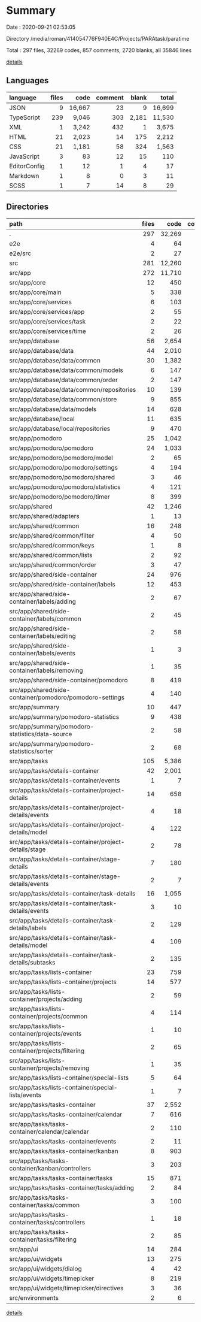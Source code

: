 # Summary

Date : 2020-09-21 02:53:05

Directory /media/roman/414054776F940E4C/Projects/PARAtask/paratime

Total : 297 files,  32269 codes, 857 comments, 2720 blanks, all 35846 lines

[details](details.md)

## Languages
| language | files | code | comment | blank | total |
| :--- | ---: | ---: | ---: | ---: | ---: |
| JSON | 9 | 16,667 | 23 | 9 | 16,699 |
| TypeScript | 239 | 9,046 | 303 | 2,181 | 11,530 |
| XML | 1 | 3,242 | 432 | 1 | 3,675 |
| HTML | 21 | 2,023 | 14 | 175 | 2,212 |
| CSS | 21 | 1,181 | 58 | 324 | 1,563 |
| JavaScript | 3 | 83 | 12 | 15 | 110 |
| EditorConfig | 1 | 12 | 1 | 4 | 17 |
| Markdown | 1 | 8 | 0 | 3 | 11 |
| SCSS | 1 | 7 | 14 | 8 | 29 |

## Directories
| path | files | code | comment | blank | total |
| :--- | ---: | ---: | ---: | ---: | ---: |
| . | 297 | 32,269 | 857 | 2,720 | 35,846 |
| e2e | 4 | 64 | 7 | 11 | 82 |
| e2e/src | 2 | 27 | 1 | 8 | 36 |
| src | 281 | 12,260 | 392 | 2,691 | 15,343 |
| src/app | 272 | 11,710 | 280 | 2,544 | 14,534 |
| src/app/core | 12 | 450 | 33 | 142 | 625 |
| src/app/core/main | 5 | 338 | 31 | 100 | 469 |
| src/app/core/services | 6 | 103 | 2 | 38 | 143 |
| src/app/core/services/app | 2 | 55 | 1 | 18 | 74 |
| src/app/core/services/task | 2 | 22 | 1 | 9 | 32 |
| src/app/core/services/time | 2 | 26 | 0 | 11 | 37 |
| src/app/database | 56 | 2,654 | 54 | 594 | 3,302 |
| src/app/database/data | 44 | 2,010 | 38 | 417 | 2,465 |
| src/app/database/data/common | 30 | 1,382 | 31 | 254 | 1,667 |
| src/app/database/data/common/models | 6 | 147 | 0 | 45 | 192 |
| src/app/database/data/common/order | 2 | 147 | 3 | 23 | 173 |
| src/app/database/data/common/repositories | 10 | 139 | 1 | 27 | 167 |
| src/app/database/data/common/store | 9 | 855 | 26 | 138 | 1,019 |
| src/app/database/data/models | 14 | 628 | 7 | 163 | 798 |
| src/app/database/local | 11 | 635 | 16 | 173 | 824 |
| src/app/database/local/repositories | 9 | 470 | 15 | 140 | 625 |
| src/app/pomodoro | 25 | 1,042 | 21 | 234 | 1,297 |
| src/app/pomodoro/pomodoro | 24 | 1,033 | 21 | 230 | 1,284 |
| src/app/pomodoro/pomodoro/model | 2 | 65 | 0 | 21 | 86 |
| src/app/pomodoro/pomodoro/settings | 4 | 194 | 9 | 37 | 240 |
| src/app/pomodoro/pomodoro/shared | 3 | 46 | 0 | 10 | 56 |
| src/app/pomodoro/pomodoro/statistics | 4 | 121 | 2 | 30 | 153 |
| src/app/pomodoro/pomodoro/timer | 8 | 399 | 4 | 85 | 488 |
| src/app/shared | 42 | 1,246 | 42 | 289 | 1,577 |
| src/app/shared/adapters | 1 | 13 | 0 | 3 | 16 |
| src/app/shared/common | 16 | 248 | 33 | 66 | 347 |
| src/app/shared/common/filter | 4 | 50 | 0 | 14 | 64 |
| src/app/shared/common/keys | 1 | 8 | 0 | 1 | 9 |
| src/app/shared/common/lists | 2 | 92 | 2 | 18 | 112 |
| src/app/shared/common/order | 3 | 47 | 30 | 19 | 96 |
| src/app/shared/side-container | 24 | 976 | 9 | 216 | 1,201 |
| src/app/shared/side-container/labels | 12 | 453 | 6 | 91 | 550 |
| src/app/shared/side-container/labels/adding | 2 | 67 | 0 | 14 | 81 |
| src/app/shared/side-container/labels/common | 2 | 45 | 1 | 16 | 62 |
| src/app/shared/side-container/labels/editing | 2 | 58 | 1 | 16 | 75 |
| src/app/shared/side-container/labels/events | 1 | 3 | 0 | 3 | 6 |
| src/app/shared/side-container/labels/removing | 1 | 35 | 0 | 5 | 40 |
| src/app/shared/side-container/pomodoro | 8 | 419 | 3 | 98 | 520 |
| src/app/shared/side-container/pomodoro/pomodoro-settings | 4 | 140 | 0 | 30 | 170 |
| src/app/summary | 10 | 447 | 6 | 110 | 563 |
| src/app/summary/pomodoro-statistics | 9 | 438 | 6 | 106 | 550 |
| src/app/summary/pomodoro-statistics/data-source | 2 | 58 | 1 | 19 | 78 |
| src/app/summary/pomodoro-statistics/sorter | 2 | 68 | 4 | 13 | 85 |
| src/app/tasks | 105 | 5,386 | 119 | 1,066 | 6,571 |
| src/app/tasks/details-container | 42 | 2,001 | 35 | 380 | 2,416 |
| src/app/tasks/details-container/events | 1 | 7 | 0 | 3 | 10 |
| src/app/tasks/details-container/project-details | 14 | 658 | 12 | 118 | 788 |
| src/app/tasks/details-container/project-details/events | 4 | 18 | 0 | 12 | 30 |
| src/app/tasks/details-container/project-details/model | 4 | 122 | 1 | 33 | 156 |
| src/app/tasks/details-container/project-details/stage | 2 | 78 | 1 | 19 | 98 |
| src/app/tasks/details-container/stage-details | 7 | 180 | 0 | 38 | 218 |
| src/app/tasks/details-container/stage-details/events | 2 | 7 | 0 | 6 | 13 |
| src/app/tasks/details-container/task-details | 16 | 1,055 | 22 | 192 | 1,269 |
| src/app/tasks/details-container/task-details/events | 3 | 10 | 0 | 9 | 19 |
| src/app/tasks/details-container/task-details/labels | 2 | 129 | 5 | 30 | 164 |
| src/app/tasks/details-container/task-details/model | 4 | 109 | 2 | 35 | 146 |
| src/app/tasks/details-container/task-details/subtasks | 2 | 135 | 1 | 34 | 170 |
| src/app/tasks/lists-container | 23 | 759 | 26 | 208 | 993 |
| src/app/tasks/lists-container/projects | 14 | 577 | 23 | 158 | 758 |
| src/app/tasks/lists-container/projects/adding | 2 | 59 | 2 | 16 | 77 |
| src/app/tasks/lists-container/projects/common | 4 | 114 | 2 | 36 | 152 |
| src/app/tasks/lists-container/projects/events | 1 | 10 | 1 | 8 | 19 |
| src/app/tasks/lists-container/projects/filtering | 2 | 65 | 1 | 17 | 83 |
| src/app/tasks/lists-container/projects/removing | 1 | 35 | 0 | 8 | 43 |
| src/app/tasks/lists-container/special-lists | 5 | 64 | 2 | 22 | 88 |
| src/app/tasks/lists-container/special-lists/events | 1 | 7 | 0 | 3 | 10 |
| src/app/tasks/tasks-container | 37 | 2,552 | 57 | 456 | 3,065 |
| src/app/tasks/tasks-container/calendar | 7 | 616 | 10 | 112 | 738 |
| src/app/tasks/tasks-container/calendar/calendar | 2 | 110 | 3 | 17 | 130 |
| src/app/tasks/tasks-container/events | 2 | 11 | 0 | 6 | 17 |
| src/app/tasks/tasks-container/kanban | 8 | 903 | 19 | 132 | 1,054 |
| src/app/tasks/tasks-container/kanban/controllers | 3 | 203 | 5 | 22 | 230 |
| src/app/tasks/tasks-container/tasks | 15 | 871 | 21 | 168 | 1,060 |
| src/app/tasks/tasks-container/tasks/adding | 2 | 84 | 1 | 18 | 103 |
| src/app/tasks/tasks-container/tasks/common | 3 | 100 | 5 | 20 | 125 |
| src/app/tasks/tasks-container/tasks/controllers | 1 | 18 | 1 | 4 | 23 |
| src/app/tasks/tasks-container/tasks/filtering | 2 | 85 | 3 | 20 | 108 |
| src/app/ui | 14 | 284 | 4 | 80 | 368 |
| src/app/ui/widgets | 13 | 275 | 4 | 76 | 355 |
| src/app/ui/widgets/dialog | 4 | 42 | 0 | 11 | 53 |
| src/app/ui/widgets/timepicker | 8 | 219 | 4 | 62 | 285 |
| src/app/ui/widgets/timepicker/directives | 3 | 36 | 2 | 17 | 55 |
| src/environments | 2 | 6 | 11 | 4 | 21 |

[details](details.md)
